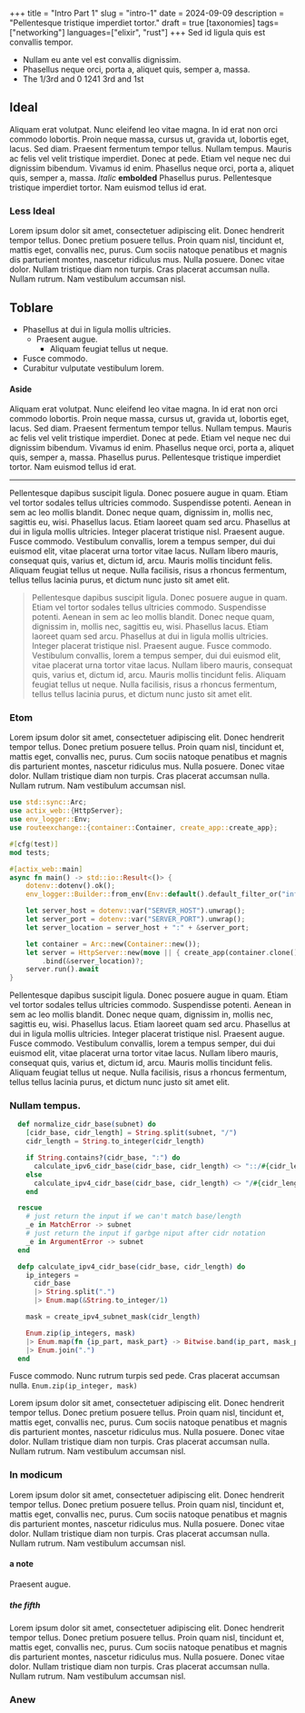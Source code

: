 +++
title = "Intro Part 1"
slug = "intro-1"
date = 2024-09-09
description = "Pellentesque tristique imperdiet tortor."
draft = true
[taxonomies]
tags=["networking"]
languages=["elixir", "rust"]
+++
Sed id ligula quis est convallis tempor.

* Nullam eu ante vel est convallis dignissim.
* Phasellus neque orci, porta a, aliquet quis, semper a, massa.
* The 1/3rd and 0 1241 3rd and 1st

## Ideal

Aliquam erat volutpat.  Nunc eleifend leo vitae magna.  In id erat non orci commodo lobortis.  Proin neque massa, cursus ut, gravida ut, lobortis eget, lacus.  Sed diam.  Praesent fermentum tempor tellus.  Nullam tempus.  Mauris ac felis vel velit tristique imperdiet.  Donec at pede.  Etiam vel neque nec dui dignissim bibendum.  Vivamus id enim.  Phasellus neque orci, porta a, aliquet quis, semper a, massa.  *Italic* **embolded** Phasellus purus.  Pellentesque tristique imperdiet tortor.  Nam euismod tellus id erat.

### Less Ideal
Lorem ipsum dolor sit amet, consectetuer adipiscing elit.  Donec hendrerit tempor tellus.  Donec pretium posuere tellus.  Proin quam nisl, tincidunt et, mattis eget, convallis nec, purus.  Cum sociis natoque penatibus et magnis dis parturient montes, nascetur ridiculus mus.  Nulla posuere.  Donec vitae dolor.  Nullam tristique diam non turpis.  Cras placerat accumsan nulla.  Nullam rutrum.  Nam vestibulum accumsan nisl.

## Toblare
* Phasellus at dui in ligula mollis ultricies.
  * Praesent augue.
	* Aliquam feugiat tellus ut neque.
* Fusce commodo.
* Curabitur vulputate vestibulum lorem.


#### Aside
Aliquam erat volutpat.  Nunc eleifend leo vitae magna.  In id erat non orci commodo lobortis.  Proin neque massa, cursus ut, gravida ut, lobortis eget, lacus.  Sed diam.  Praesent fermentum tempor tellus.  Nullam tempus.  Mauris ac felis vel velit tristique imperdiet.  Donec at pede.  Etiam vel neque nec dui dignissim bibendum.  Vivamus id enim.  Phasellus neque orci, porta a, aliquet quis, semper a, massa.  Phasellus purus.  Pellentesque tristique imperdiet tortor.  Nam euismod tellus id erat.

---

Pellentesque dapibus suscipit ligula.  Donec posuere augue in quam.  Etiam vel tortor sodales tellus ultricies commodo.  Suspendisse potenti.  Aenean in sem ac leo mollis blandit.  Donec neque quam, dignissim in, mollis nec, sagittis eu, wisi.  Phasellus lacus.  Etiam laoreet quam sed arcu.  Phasellus at dui in ligula mollis ultricies.  Integer placerat tristique nisl.  Praesent augue.  Fusce commodo.  Vestibulum convallis, lorem a tempus semper, dui dui euismod elit, vitae placerat urna tortor vitae lacus.  Nullam libero mauris, consequat quis, varius et, dictum id, arcu.  Mauris mollis tincidunt felis.  Aliquam feugiat tellus ut neque.  Nulla facilisis, risus a rhoncus fermentum, tellus tellus lacinia purus, et dictum nunc justo sit amet elit.

> Pellentesque dapibus suscipit ligula.  Donec posuere augue in quam.
> Etiam vel tortor sodales tellus ultricies commodo.  Suspendisse potenti.  Aenean in sem ac leo mollis blandit.  Donec neque quam, dignissim in, mollis nec, sagittis eu, wisi.  Phasellus lacus.  Etiam laoreet quam sed arcu.  Phasellus at dui in ligula mollis ultricies.  Integer placerat tristique nisl.  Praesent augue.  Fusce commodo.  Vestibulum convallis, lorem a tempus semper, dui dui euismod elit, vitae placerat urna tortor vitae lacus.  Nullam libero mauris, consequat quis, varius et, dictum id, arcu.  Mauris mollis tincidunt felis.  Aliquam feugiat tellus ut neque.  Nulla facilisis, risus a rhoncus fermentum, tellus tellus lacinia purus, et dictum nunc justo sit amet elit.


### Etom

Lorem ipsum dolor sit amet, consectetuer adipiscing elit.  Donec hendrerit tempor tellus.  Donec pretium posuere tellus.  Proin quam nisl, tincidunt et, mattis eget, convallis nec, purus.  Cum sociis natoque penatibus et magnis dis parturient montes, nascetur ridiculus mus.  Nulla posuere.  Donec vitae dolor.  Nullam tristique diam non turpis.  Cras placerat accumsan nulla.  Nullam rutrum.  Nam vestibulum accumsan nisl.

```rust
use std::sync::Arc;
use actix_web::{HttpServer};
use env_logger::Env;
use routeexchange::{container::Container, create_app::create_app};

#[cfg(test)]
mod tests;

#[actix_web::main]
async fn main() -> std::io::Result<()> {
	dotenv::dotenv().ok();
	env_logger::Builder::from_env(Env::default().default_filter_or("info")).init();

	let server_host = dotenv::var("SERVER_HOST").unwrap();
	let server_port = dotenv::var("SERVER_PORT").unwrap();
	let server_location = server_host + ":" + &server_port;

    let container = Arc::new(Container::new());
    let server = HttpServer::new(move || { create_app(container.clone()) })
		.bind(&server_location)?;
    server.run().await
}
```

Pellentesque dapibus suscipit ligula.  Donec posuere augue in quam.  Etiam vel tortor sodales tellus ultricies commodo.  Suspendisse potenti.  Aenean in sem ac leo mollis blandit.  Donec neque quam, dignissim in, mollis nec, sagittis eu, wisi.  Phasellus lacus.  Etiam laoreet quam sed arcu.  Phasellus at dui in ligula mollis ultricies.  Integer placerat tristique nisl.  Praesent augue.  Fusce commodo.  Vestibulum convallis, lorem a tempus semper, dui dui euismod elit, vitae placerat urna tortor vitae lacus.  Nullam libero mauris, consequat quis, varius et, dictum id, arcu.  Mauris mollis tincidunt felis.  Aliquam feugiat tellus ut neque.  Nulla facilisis, risus a rhoncus fermentum, tellus tellus lacinia purus, et dictum nunc justo sit amet elit.

### Nullam tempus.

```elixir
  def normalize_cidr_base(subnet) do
    [cidr_base, cidr_length] = String.split(subnet, "/")
    cidr_length = String.to_integer(cidr_length)

    if String.contains?(cidr_base, ":") do
      calculate_ipv6_cidr_base(cidr_base, cidr_length) <> "::/#{cidr_length}"
    else
      calculate_ipv4_cidr_base(cidr_base, cidr_length) <> "/#{cidr_length}"
    end

  rescue
	# just return the input if we can't match base/length
	_e in MatchError -> subnet
	# just return the input if garbge niput after cidr notation
    _e in ArgumentError -> subnet
  end

  defp calculate_ipv4_cidr_base(cidr_base, cidr_length) do
    ip_integers =
	  cidr_base
	  |> String.split(".")
	  |> Enum.map(&String.to_integer/1)

    mask = create_ipv4_subnet_mask(cidr_length)

    Enum.zip(ip_integers, mask)
    |> Enum.map(fn {ip_part, mask_part} -> Bitwise.band(ip_part, mask_part) end)
    |> Enum.join(".")
  end
```

Fusce commodo. Nunc rutrum turpis sed pede.  Cras placerat accumsan nulla. `Enum.zip(ip_integer, mask)`

Lorem ipsum dolor sit amet, consectetuer adipiscing elit.  Donec hendrerit tempor tellus.  Donec pretium posuere tellus.  Proin quam nisl, tincidunt et, mattis eget, convallis nec, purus.  Cum sociis natoque penatibus et magnis dis parturient montes, nascetur ridiculus mus.  Nulla posuere.  Donec vitae dolor.  Nullam tristique diam non turpis.  Cras placerat accumsan nulla.  Nullam rutrum.  Nam vestibulum accumsan nisl.



### In modicum
Lorem ipsum dolor sit amet, consectetuer adipiscing elit.  Donec hendrerit tempor tellus.  Donec pretium posuere tellus.  Proin quam nisl, tincidunt et, mattis eget, convallis nec, purus.  Cum sociis natoque penatibus et magnis dis parturient montes, nascetur ridiculus mus.  Nulla posuere.  Donec vitae dolor.  Nullam tristique diam non turpis.  Cras placerat accumsan nulla.  Nullam rutrum.  Nam vestibulum accumsan nisl.

#### a note
Praesent augue.

##### the fifth
Lorem ipsum dolor sit amet, consectetuer adipiscing elit.  Donec hendrerit tempor tellus.  Donec pretium posuere tellus.  Proin quam nisl, tincidunt et, mattis eget, convallis nec, purus.  Cum sociis natoque penatibus et magnis dis parturient montes, nascetur ridiculus mus.  Nulla posuere.  Donec vitae dolor.  Nullam tristique diam non turpis.  Cras placerat accumsan nulla.  Nullam rutrum.  Nam vestibulum accumsan nisl.

### Anew
